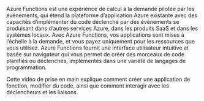 Azure Functions est une expérience de calcul à la demande pilotée par les événements, qui étend la plateforme d’application Azure existante avec des capacités d’implémenter du code déclenché par des événements se produisant dans d’autres services Azure, dans les produits SaaS et dans les systèmes locaux. Avec Azure Functions, vos applications sont mises à l’échelle à la demande, et vous payez uniquement pour les ressources que vous utilisez. Azure Functions fournit une interface utilisateur intuitive et basée sur navigateur qui vous permet de créer des morceaux de code planifiés ou déclenchés, implémentés dans une variété de langages de programmation. 

Cette vidéo de prise en main explique comment créer une application de fonction, modifier du code, ainsi que comment interagir avec les déclencheurs et les liaisons.


